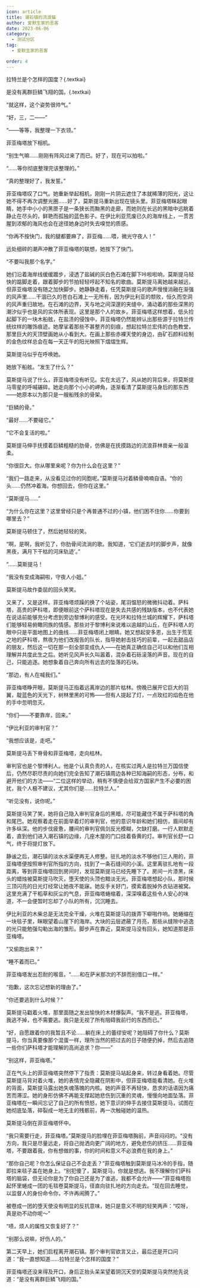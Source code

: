 ```yaml
---
icon: article
title: 潮石镇的流浪猫
author: 爱默生家的恶客
date: 2023-06-06
category:
  - 测试分区
tag:
  - 爱默生家的恶客

order: 4
---
```


拉特兰是个怎样的国度？{.textkai}

是没有离群巨鳞飞翔的国。{.textkai}

<!-- more -->

“就这样，这个姿势很帅气。”

“好，三，二——”

“——等等，我整理一下衣领。”

菲亚梅塔放下相机。

“别生气嘛……刚刚有阵风过来了而已。好了，现在可以拍啦。”

“……等你彻底整理完该整理的。”

“真的整理好了，我发誓。”

菲亚梅塔叹了口气。她重新举起相机，刚刚一片阴云遮住了本就稀薄的阳光，这让她不得不再次调整光圈……好了，莫斯提马重新出现在镜头里。菲亚梅塔眯起眼睛，她手中小小的黑匣子是一条狭长而黝黑的走廊，而她则在长远的黑暗中远眺着静止在尽头的，鲜艳而孤独的蓝色影子。在伊比利亚荒废已久的海岸线上，一贯苦腥到浓郁的海风也会在途径她身边时失去嗅觉的质感。

“你再不按快门，我的腿都要麻了，菲亚梅……喂，微光守夜人！”

远处细碎的潮声冲散了菲亚梅塔的联想，她按下了快门。

“不要叫我那个名字。”

她们沿着海岸线缓缓踱步，浸透了盐碱的灰白色石滩在脚下咔啦啦响，莫斯提马轻快的踮脚走着，跟着脚步的节拍轻轻哼起不知名的歌曲。莫斯提马离她越来越远，但菲亚梅塔没有随之加快脚步。她静静走着，任凭莫斯提马的歌声慢慢消融在渐强的风声里……干涸已久的苍白石滩上一无所有，因为伊比利亚的颓败，恒久而空洞的风声重归故地。在石滩的边界，天与地之间深邃的夹缝中，涌动着的那些深黑的潮汐似乎也是风的实体所表现。这里是那个人的故乡。菲亚梅塔这样想着，低头捡起脚下的一块木船舷，在盐渍的侵蚀中，菲亚梅塔仍然能辨认出那些源于拉特兰传统纹样的雕饰痕迹。她摩挲着那些不甚整齐的刻痕，想起拉特兰宏伟的白色教堂，那里巨大的天顶壁画她从小看到大。在画上那些赤裸天使的身边，由矿石颜料绘制的金色纹样总会在每一天正午的阳光映照下熠熠生辉。

莫斯提马似乎在呼唤她。

她放下船舷。“发生了什么？”

莫斯提马说了什么，菲亚梅塔没有听见。实在太远了，风从她的背后来，将莫斯提马零星的呼喊碾碎。她走向那个小小的岬角，逐渐看清了莫斯提马身后的那东西——她原本以为那只是一艘船残余的骨架。

“巨鳞的骨。”

“最好……不要碰它。”

“它不会复活的啦。”

莫斯提马伸手抚摸着巨鳞粗糙的肋骨，仿佛是在抚摸路边的流浪菲林兽亲一般温柔。

“你很巨大。你从哪里来呢？你为什么会在这里？”

“我们一路走来，从没看见过你的同胞呢。”莫斯提马对着鳞骨喃喃自语。“你的头……仍然冲着海。你想回去，但你在这里。”

“莫斯提马……”

“为什么你在这里？这里曾经只是个再普通不过的小镇，他们困不住你……你要到哪里去？”

莫斯提马顿住了，然后她轻轻的笑。

“啊，是啊，我听见了，你肋骨间流淌的歌。我知道，‘它们逝去时的脚步声，就像黑夜，满月下干枯的河床轨迹’。”

“……莫斯提马！

“我没有变成海嗣啦，守夜人小姐。”

莫斯提马故作委屈的回头笑笑。

又来了，又是这样。菲亚梅塔烦躁的换了个站姿，尾羽愠怒的微微抖动着。萨科塔，高贵的萨科塔，即便眼前这个萨科塔现在是失去共感的残缺版本，也不代表她在说话前能够充分考虑到旁边黎博利的感受。在光环和拉特兰城的辉耀下，萨科塔们能够轻易俯瞰同族的情感。那些对于黎博利来说难以逾越的山丘，在萨科塔人的眼中只是平面地图上的曲线……菲亚梅塔闭上眼睛。她又想起安多恩，出生于荒芜之地的萨科塔，熬夜为他们改报告的队长，指导她射击技巧的前辈，一起去甜品店的朋友，然后这一切在那一刻全部变成仇人——在她真正确信自己可以和他们互相理解并共度此生之后。她听见风声长久叫嚣着，混杂着石砾滚落的声音。现在的自己，只能追逐。她想象着自己奔向所有远去的坠落的石块。

“那边，有人在喊我们。”

菲亚梅塔睁开眼，莫斯提马正指着远离岸边的那片枯林。傍晚已展开它巨大的羽翼，靛蓝色的天光下，树林里黑的可怖——但有人提起了灯，一点玫红的焰色在他的手中忽明忽灭。

“你们——不要靠岸，回来。”

“伊比利亚的审判官？”

“我想应该是，走吧。”

莫斯提马丢下脊骨和菲亚梅塔，走向枯林。

审判官也是个黎博利人。他是个认真负责的人，在核实过两人是拉特兰万国信使后，仍然尽职尽责的向她们完全告知了潮石镇周边各种已知海嗣的形态，分布，和避开他们的方法——“二位这样的举动，稍有不慎便会给双方国家产生不必要的困扰，我个人极不建议，尤其你们是……拉特兰人。”

“听见没有，说你呢。”

莫斯提马笑了笑，她将自己隐入审判官身后的黑暗，尽可能藏住不属于萨科塔的角和尾巴。她观察着走在前面举着灯的审判官，他的意识年龄和她们相仿，眉间却有许多纵深。他的步伐疲惫，腰间的审判官佩剑反光模糊，欠缺打磨。一行人默默走着，直到他们进入潮石镇的边缘，几座木屋的门口挂着昏黄的灯。审判官长舒一口气，终于将提灯放下。

静谧之后，潮石镇的淡水水渠便再无人修整。驻扎地的淡水不够他们三人用的，菲亚梅塔便按照审判官所指的方向，找到了一条石缝间的小溪。这里离驻扎地有一段距离，等到菲亚梅塔回到房间时，发现莫斯提马已经先睡下了。房间一片漆黑，床头的蜡烛被莫斯提马吹灭，堕天使的头顶也黯淡无光。菲亚梅塔想起小队，那时候三顶闪亮的日光灯经常让她夜不能寐。她反手关好门，摸索着脱掉外衣钻进被窝。这里充满了干稻草和灰尘的气息，菲亚梅塔蜷缩着，深深嗅着这些令人安心的味道，不一会便暂时忘却了小队的所有，沉沉睡去。

伊比利亚的木柴总是无法完全干燥，火堆在莫斯提马的拨弄下噼啪作响。她蜷缩在一块毯子里，眯眼望着山崖下的海岸。大块的云层遮蔽了月亮，那些从缝隙中逃逸的光只能勉强勾勒出海的雏形。脚步声在靠近，莫斯提马没有回头，她知道那是菲亚梅塔。

“又偷跑出来？”

“睡不着而已。”

菲亚梅塔发出忍耐的喉音。“……和在萨米那次的不辞而别借口一样。”

“抱歉，这次忘记想新的理由了。”

“你还要逃到什么时候？”

莫斯提马戳着火堆，那里面随之发出愉快的木材爆裂声。“我不是逃。菲亚梅塔，我逃不掉，也不需要逃。我只是无视了所有阻碍我前行的东西而已。”

“好，自愿跟着你的我暂且不论……躺在床上的蕾缪安呢？她阻碍了你什么？莫斯提马，你当真要像那个混蛋一样，理所当然的把过去的日子随便扔掉，然后去追随一些你们萨科塔才能理解的高尚追求？你——”

“别这样，菲亚梅塔。”

正在气头上的菲亚梅塔突然停下了指责：莫斯提马站起身来，转过身看着她。尽管莫斯提马背对着火堆，她的表情完全隐藏在阴影中，但菲亚梅塔能看清她。在火堆的背面，莫斯提马露出她失魂落魄的内核。她的声音不再轻快，恳求的话语因为痛苦而滞涩。她的身形仿佛不再能支撑起她悲伤到沉重的灵魂，慢慢向地面坠落。菲亚梅塔在一瞬间忘记了自己的所有愤怒，她下意识的伸手去接住莫斯提马，试图在她彻底坠落，碎裂成一地无主的残骸前，再一次触碰她的温热。

莫斯提马倒在菲亚梅塔怀中。

“我只需要行走，菲亚梅塔。”莫斯提马的脸埋在菲亚梅塔胸前，声音闷闷的。“没有方向，我只是尽量远走，将自己抛洒向更广阔的地方，避免悲伤的挤压……菲亚梅塔，不要跟着我，你有想做的事，你的时间和意义不必浪费在我的身上。”

“那你自己呢？你怎么保证自己不会走丢？”菲亚梅塔触到莫斯提马冰冷的手指，随即拉来毯子盖在她身上。“别犯傻了，莫斯提马，你就是想逃。我不理解你们萨科塔的脑袋，但无论你是为了你自己还是为了谁逃，我都不会允许——”菲亚梅塔抱起怀里蜷成一团的毛毯卷莫斯提马，径直向驻扎地的方向走去。“现在回去睡觉，以监督人的身份命令你，不许再闹腾了。”

被卷成一团的堕天使没有明显的反抗意味，她只是意义不明的轻笑两声：“哎呀，真是劝不动你呢～”

“啧，烦人的属性又恢复好了？”

“别那么说嘛，好伤人的。”

第二天早上，她们启程离开潮石镇。那个审判官欲言又止，最后还是开口问道：“我一直想知道……拉特兰是个怎样的国度？”

菲亚梅塔还没来得及开口，身后正抬头呆呆望着阴沉天空的莫斯提马突然抢先说道：“是没有离群巨鳞飞翔的国。”<eod />

<Ads />